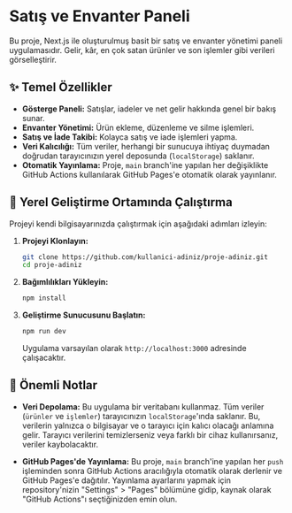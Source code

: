 # Satış ve Envanter Paneli

Bu proje, Next.js ile oluşturulmuş basit bir satış ve envanter yönetimi paneli uygulamasıdır. Gelir, kâr, en çok satan ürünler ve son işlemler gibi verileri görselleştirir.

## ✨ Temel Özellikler

- **Gösterge Paneli:** Satışlar, iadeler ve net gelir hakkında genel bir bakış sunar.
- **Envanter Yönetimi:** Ürün ekleme, düzenleme ve silme işlemleri.
- **Satış ve İade Takibi:** Kolayca satış ve iade işlemleri yapma.
- **Veri Kalıcılığı:** Tüm veriler, herhangi bir sunucuya ihtiyaç duymadan doğrudan tarayıcınızın yerel deposunda (`localStorage`) saklanır.
- **Otomatik Yayınlama:** Proje, `main` branch'ine yapılan her değişiklikte GitHub Actions kullanılarak GitHub Pages'e otomatik olarak yayınlanır.

## 🚀 Yerel Geliştirme Ortamında Çalıştırma

Projeyi kendi bilgisayarınızda çalıştırmak için aşağıdaki adımları izleyin:

1.  **Projeyi Klonlayın:**
    ```bash
    git clone https://github.com/kullanici-adiniz/proje-adiniz.git
    cd proje-adiniz
    ```

2.  **Bağımlılıkları Yükleyin:**
    ```bash
    npm install
    ```

3.  **Geliştirme Sunucusunu Başlatın:**
    ```bash
    npm run dev
    ```

    Uygulama varsayılan olarak `http://localhost:3000` adresinde çalışacaktır.

## 📝 Önemli Notlar

- **Veri Depolama:** Bu uygulama bir veritabanı kullanmaz. Tüm veriler (`ürünler` ve `işlemler`) tarayıcınızın `localStorage`'ında saklanır. Bu, verilerin yalnızca o bilgisayar ve o tarayıcı için kalıcı olacağı anlamına gelir. Tarayıcı verilerini temizlerseniz veya farklı bir cihaz kullanırsanız, veriler kaybolacaktır.

- **GitHub Pages'de Yayınlama:** Bu proje, `main` branch'ine yapılan her `push` işleminden sonra GitHub Actions aracılığıyla otomatik olarak derlenir ve GitHub Pages'e dağıtılır. Yayınlama ayarlarını yapmak için repository'nizin "Settings" > "Pages" bölümüne gidip, kaynak olarak "GitHub Actions"ı seçtiğinizden emin olun.
